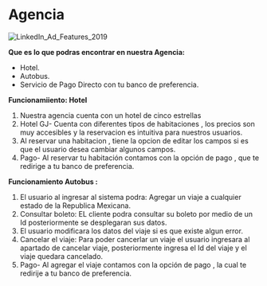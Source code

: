 # **Agencia** 

![LinkedIn_Ad_Features_2019](https://vilmanunez.com/wp-content/uploads/2020/05/LinkedIn_Ad_Features_2019.jpg)

**Que es lo que podras encontrar en nuestra Agencia:**

- Hotel.
- Autobus.
- Servicio de Pago Directo con tu banco de preferencia.



**Funcionamiiento: Hotel**

1. Nuestra agencia cuenta con un hotel de cinco estrellas 
2. Hotel GJ-   Cuenta con diferentes tipos de habitaciones , los precios son muy accesibles y la reservacion es intuitiva para nuestros usuarios.
3. Al reservar una habitacion , tiene la opcion de editar los campos si es que el usuario desea cambiar algunos campos.
4. Pago- Al reservar tu habitación contamos con la opción de pago , que te redirige a tu banco de preferencia.



**Funcionamiento Autobus :**

1. El usuario al ingresar al sistema podra: Agregar un viaje a cualquier estado  de la Republica Mexicana.
2. Consultar  boleto: EL cliente podra consultar su boleto por medio de un Id posteriormente se desplegaran sus datos.
3. El usuario modificara los datos del viaje si es que existe algun error. 
4. Cancelar el viaje: Para poder cancerlar un viaje el usuario ingresara al apartado  de cancelar viaje, posteriormente ingresa el Id del viaje y el viaje quedara cancelado.
5. Pago- Al agregar el viaje contamos con la opción de pago , la cual te redirije a tu banco de preferencia.

 

